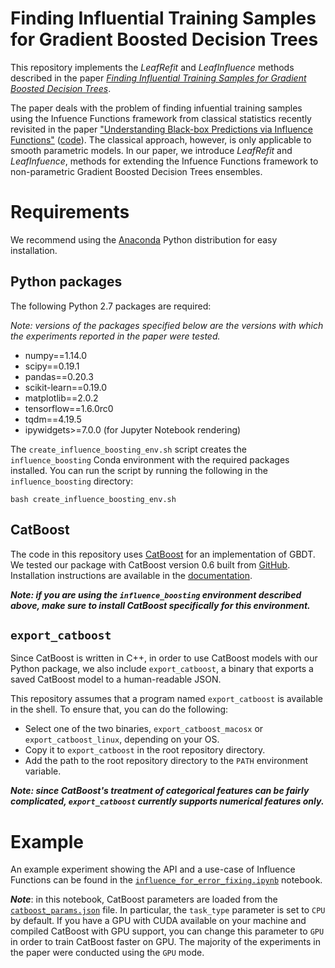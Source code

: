 # Finding Influential Training Samples for Gradient Boosted Decision Trees
This repository implements the _LeafRefit_ and _LeafInfluence_ methods described in the paper [_Finding Influential Training Samples for Gradient Boosted Decision Trees_](https://128.84.21.199/abs/1802.06640).

The paper deals with the problem of finding infuential training samples using the Infuence Functions framework from classical statistics recently revisited in the paper ["Understanding Black-box Predictions via Influence Functions"](https://arxiv.org/abs/1703.04730) ([code](https://github.com/kohpangwei/influence-release)). The classical approach, however, is only applicable to smooth parametric models. In our paper, we introduce _LeafRefit_ and _LeafInfuence_, methods for extending the Infuence Functions framework to non-parametric Gradient Boosted Decision Trees ensembles.

# Requirements
We recommend using the [Anaconda](https://www.anaconda.com/download/) Python distribution for easy installation.
## Python packages
The following Python 2.7 packages are required:

_Note: versions of the packages specified below are the versions with which the experiments reported in the paper were tested._
- numpy==1.14.0
- scipy==0.19.1
- pandas==0.20.3
- scikit-learn==0.19.0
- matplotlib==2.0.2
- tensorflow==1.6.0rc0
- tqdm==4.19.5
- ipywidgets>=7.0.0 (for Jupyter Notebook rendering)

The ``create_influence_boosting_env.sh`` script creates the `influence_boosting` Conda environment with the required packages installed. You can run the script by running the following in the ``influence_boosting`` directory:
```shell
bash create_influence_boosting_env.sh
```

## CatBoost
The code in this repository uses [CatBoost](https://catboost.yandex/) for an implementation of GBDT. We tested our package with CatBoost version 0.6 built from [GitHub](https://github.com/catboost). Installation instructions are available in the [documentation](https://tech.yandex.com/catboost/doc/dg/concepts/python-installation-docpage/).

**_Note: if you are using the ``influence_boosting`` environment described above, make sure to install CatBoost specifically for this environment._**

## ``export_catboost``
Since CatBoost is written in C++, in order to use CatBoost models with our Python package, we also include ``export_catboost``, a binary that exports a saved CatBoost model to a human-readable JSON.

This repository assumes that a program named ``export_catboost`` is available in the shell. To ensure that, you can do the following:
- Select one of the two binaries, ``export_catboost_macosx`` or ``export_catboost_linux``, depending on your OS.
- Copy it to ``export_catboost`` in the root repository directory.
- Add the path to the root repository directory to the ``PATH`` environment variable.

**_Note: since CatBoost's treatment of categorical features can be fairly complicated, ``export_catboost`` currently supports numerical features only._**

# Example
An example experiment showing the API and a use-case of Influence Functions can be found in the [``influence_for_error_fixing.ipynb``](https://github.com/bsharchilev/influence_boosting/blob/master/scripts/influence_for_error_fixing.ipynb) notebook.

**_Note_**: in this notebook, CatBoost parameters are loaded from the [``catboost_params.json``](https://github.com/bsharchilev/influence_boosting/blob/master/data/adult/catboost_params.json) file. In particular, the ``task_type`` parameter is set to ``CPU`` by default. If you have a GPU with CUDA available on your machine and compiled CatBoost with GPU support, you can change this parameter to ``GPU`` in order to train CatBoost faster on GPU. The majority of the experiments in the paper were conducted using the ``GPU`` mode.

